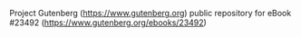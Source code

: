 Project Gutenberg (https://www.gutenberg.org) public repository for eBook #23492 (https://www.gutenberg.org/ebooks/23492)
